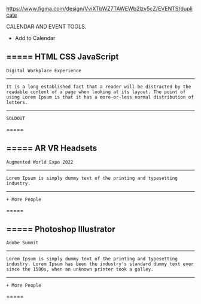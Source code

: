 https://www.figma.com/design/VviXTbWZ7TAWEWb2lzv5cZ/EVENTS/duplicate


CALENDAR AND
EVENT TOOLS.

+ Add to Calendar

===== 
    HTML CSS JavaScript
-----
    Digital Workplace Experience
-----
    It is a long established fact that a reader will be distracted by the readable content of a page when looking at its layout. The point of using Lorem Ipsum is that it has a more-or-less normal distribution of letters.
-----
    SOLDOUT
===== 

===== 
    AR VR Headsets
-----
    Augmented World Expo 2022
-----
    Lorem Ipsum is simply dummy text of the printing and typesetting industry.
-----
    + More People
===== 

===== 
    Photoshop Illustrator
----
    Adobe Summit
----
    Lorem Ipsum is simply dummy text of the printing and typesetting industry. Lorem Ipsum has been the industry's standard dummy text ever since the 1500s, when an unknown printer took a galley.
----
    + More People
===== 


